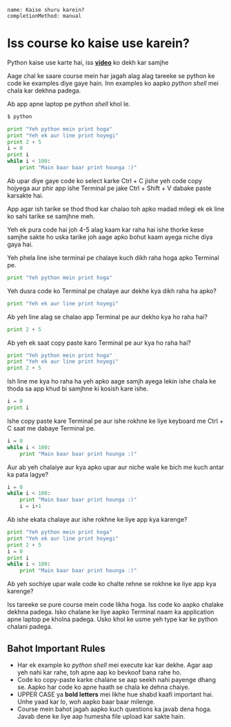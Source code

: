 ```ngMeta
name: Kaise shuru karein?
completionMethod: manual
```

# Iss course ko kaise use karein?

Python kaise use karte hai, iss [**video**](https://www.youtube.com/watch?v=ccPrUbz1oto) ko dekh kar samjhe

Aage chal ke saare course mein har jagah alag alag tareeke se python ke code ke examples diye gaye hain. Inn examples ko aapko *python shell* mei chala kar dekhna padega. 

Ab app apne laptop pe *python shell* khol le.
```sh
$ python
```

```python
print "Yeh python mein print hoga"
print "Yeh ek aur line print hoyegi"
print 2 + 5
i = 0
print i
while i < 100:
    print "Main baar baar print hounga :)"
```
Ab upar diye gaye code ko select karke Ctrl + C jishe yeh code copy hojyega aur phir app ishe Terminal pe jake Ctrl + Shift + V dabake paste karsakte hai.

App agar ish tarike se thod thod kar chalao toh apko madad milegi ek ek line ko sahi 
tarike se samjhne meh.

Yeh ek pura code hai joh 4-5 alag kaam kar raha hai ishe thorke kese samjhe sakte ho uska tarike joh aage apko bohut kaam ayega niche diya gaya hai.



Yeh phela line ishe terminal pe chalaye kuch dikh raha hoga apko Terminal pe.
```python
print "Yeh python mein print hoga"
```

Yeh dusra code ko Terminal pe chalaye aur dekhe kya dikh raha ha apko?
```python
print "Yeh ek aur line print hoyegi"
```

Ab yeh line alag se chalao app Terminal pe aur dekho kya ho raha hai?
```python
print 2 + 5
```

Ab yeh ek saat copy paste karo Terminal pe aur kya ho raha hai?
```python
print "Yeh python mein print hoga"
print "Yeh ek aur line print hoyegi"
print 2 + 5
```

Ish line me kya ho raha ha yeh apko aage samjh ayega lekin ishe chala ke thoda sa app khud bi samjhne ki kosish kare ishe.
```python
i = 0
print i
```

Ishe copy paste kare Terminal pe aur ishe rokhne ke liye keyboard me Ctrl + C saat me dabaye Terminal pe.
```python
i = 0
while i < 100:
    print "Main baar baar print hounga :)"
```

Aur ab yeh chalaiye aur kya apko upar aur niche wale ke bich me kuch antar ka pata lagye?
```python
i = 0
while i < 100:
    print "Main baar baar print hounga :)"
    i = i+1
```


Ab ishe ekata chalaye aur ishe rokhne ke liye app kya karenge?
```python
print "Yeh python mein print hoga"
print "Yeh ek aur line print hoyegi"
print 2 + 5
i = 0
print i
while i < 100:
    print "Main baar baar print hounga :)"
```
Ab yeh sochiye upar wale code ko chalte rehne se rokhne ke liye app kya karenge?

Iss tareeke se pure course mein code likha hoga. Iss code ko aapko chalake dekhna padega. Isko chalane ke liye aapko Terminal naam ka application
apne laptop pe kholna padega. Usko khol ke usme yeh type kar ke python chalani padega.



## Bahot Important Rules
- Har ek example ko *python shell* mei execute kar kar dekhe. Agar aap yeh nahi kar rahe, toh apne aap ko bevkoof bana rahe ho.
- Code ko copy-paste karke chalane se aap seekh nahi payenge dhang se. Aapko har code ko apne haath se chala ke dehna chaiye.
- UPPER CASE ya **bold letters** mei likhe hue shabd kaafi important hai. Unhe yaad kar lo, woh aapko baar baar milenge.
- Course mein bahot jagah aapko kuch questions ka javab dena hoga. Javab dene ke liye aap humesha file upload kar sakte hain.

